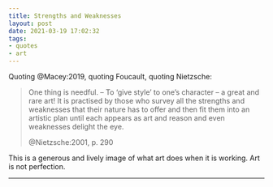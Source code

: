 ```yaml
---
title: Strengths and Weaknesses
layout: post
date: 2021-03-19 17:02:32
tags:
- quotes
- art
---
```



Quoting @Macey:2019, quoting Foucault, quoting Nietzsche:

> One thing is needful. – To ‘give style’ to one’s character – a great and rare
> art! It is practised by those who survey all the strengths and weaknesses that
> their nature has to offer and then fit them into an artistic plan until each
> appears as art and reason and even weaknesses delight the eye.
>
> @Nietzsche:2001, p. 290

This is a generous and lively image of what art does when it is working. Art is not perfection.

---

